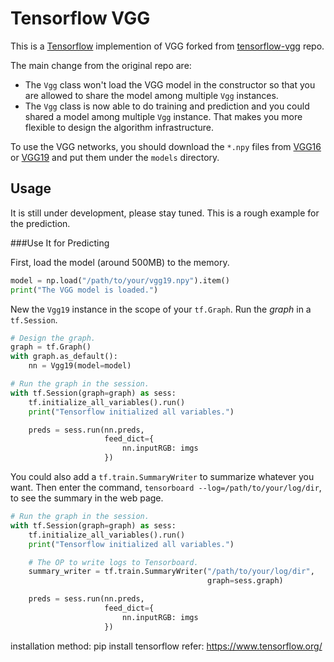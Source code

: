 # Tensorflow VGG

This is a [Tensorflow](https://github.com/tensorflow/tensorflow) implemention of VGG forked from [tensorflow-vgg](https://github.com/machrisaa/tensorflow-vgg) repo.

The main change from the original repo are:

* The `Vgg` class won't load the VGG model in the constructor so that you are allowed to share the model among multiple `Vgg` instances.
* The `Vgg` class is now able to do training and prediction and you could shared a model among multiple `Vgg` instance. That makes you more flexible to design the algorithm infrastructure.

To use the VGG networks, you should download the `*.npy` files from <a href="https://dl.dropboxusercontent.com/u/50333326/vgg16.npy">VGG16</a> or <a href="https://dl.dropboxusercontent.com/u/50333326/vgg19.npy">VGG19</a> and put them under the `models` directory.

Usage
-----

It is still under development, please stay tuned. This is a rough example for the prediction.

###Use It for Predicting

First, load the model (around 500MB) to the memory.

```python
model = np.load("/path/to/your/vgg19.npy").item()
print("The VGG model is loaded.")
```

New the `Vgg19` instance in the scope of your `tf.Graph`. Run the *graph* in a `tf.Session`.

```python
# Design the graph.
graph = tf.Graph()
with graph.as_default():
    nn = Vgg19(model=model)

# Run the graph in the session.
with tf.Session(graph=graph) as sess:
    tf.initialize_all_variables().run()
    print("Tensorflow initialized all variables.")

    preds = sess.run(nn.preds,
                     feed_dict={
                         nn.inputRGB: imgs
                     })
```

You could also add a `tf.train.SummaryWriter` to summarize whatever you want. Then enter the command, `tensorboard --log=/path/to/your/log/dir`, to see the summary in the web page.

```python
# Run the graph in the session.
with tf.Session(graph=graph) as sess:
    tf.initialize_all_variables().run()
    print("Tensorflow initialized all variables.")

    # The OP to write logs to Tensorboard.
    summary_writer = tf.train.SummaryWriter("/path/to/your/log/dir",
                                            graph=sess.graph)

    preds = sess.run(nn.preds,
                     feed_dict={
                         nn.inputRGB: imgs
                     })
```

installation method:
pip install tensorflow
refer: https://www.tensorflow.org/
